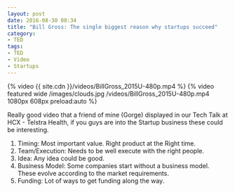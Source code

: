```yaml
---
layout: post
date: 2016-08-30 08:34
title: "Bill Gross: The single biggest reason why startups succeed"
category: 
- TED
tags:
- TED
- Video
- Startups
---
```


{% video {{ site.cdn }}/videos/BillGross_2015U-480p.mp4 %}
{% video featured wide /images/clouds.jpg /videos/BillGross_2015U-480p.mp4 1080px 608px preload:auto %}

Really good video that a friend of mine (Gorge) displayed in our Tech Talk at HCX - Telstra Health, if you guys are into the Startup business these could be interesting.

1. Timing: Most important value. Right product at the Right time.
2. Team/Execution:  Needs to be well execute with the right people.
3. Idea: Any idea could be good.
4. Business Model: Some companies start without a business model. These evolve according to the market requirements.
5. Funding: Lot of ways to get funding along the way.
